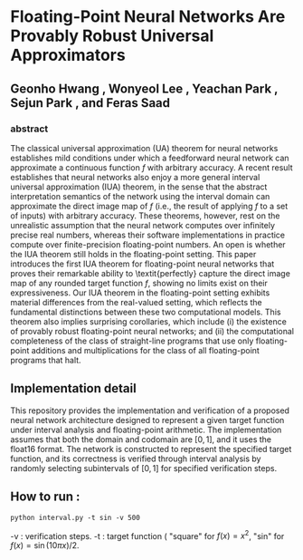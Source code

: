 # Floating-Point Neural Networks Are Provably Robust Universal Approximators
## Geonho Hwang , Wonyeol Lee , Yeachan Park , Sejun Park , and Feras Saad

### abstract 
The classical universal approximation (UA) theorem for neural networks establishes mild conditions under which a feedforward neural network can approximate a continuous function $f$ with arbitrary accuracy. A recent result establishes that neural networks also enjoy a more general interval universal approximation (IUA) theorem, in the sense that the abstract interpretation semantics of the network using the interval domain can approximate the direct image map of $f$ (i.e., the result of applying $f$ to a set of inputs) with arbitrary accuracy. These theorems, however, rest on the unrealistic assumption that the neural network computes over infinitely precise real numbers, whereas their software implementations in practice compute over finite-precision floating-point numbers. An open is whether the IUA theorem still holds in the floating-point setting. This paper introduces the first IUA theorem for floating-point neural networks that proves their remarkable ability to \textit{perfectly} capture the direct image map of any rounded target function $f$, showing no limits exist on their expressiveness. Our IUA theorem in the floating-point setting exhibits material differences from the real-valued setting, which reflects the fundamental distinctions between these two computational models. This theorem also implies surprising corollaries, which include (i) the existence of provably robust floating-point neural networks; and (ii) the computational completeness of the class of straight-line programs that use only floating-point additions and multiplications for the class of all floating-point programs that halt.

## Implementation detail 
This repository provides the implementation and verification of a proposed neural network architecture designed to represent a given target function under interval analysis and floating-point arithmetic. The implementation assumes that both the domain and codomain are $[0,1]$, and it uses the float16 format. The network is constructed to represent the specified target function, and its correctness is verified through interval analysis by randomly selecting subintervals of $[0,1]$ for specified verification steps.

## How to run :
```
python interval.py -t sin -v 500 
```

-v : verification steps. 
-t : target function ( "square" for $f(x)=x^2$, "sin" for $f(x) = \sin( 10 \pi x ) /2$. 


